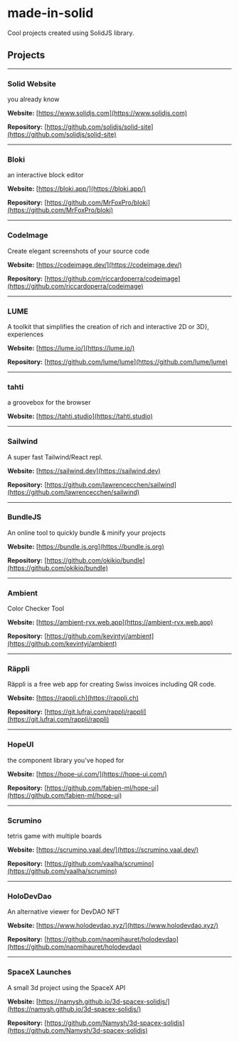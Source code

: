 # made-in-solid

Cool projects created using SolidJS library.

## Projects

<!-- INSERT-PROJECTS:START -->
---

<a src=https://opengraph.githubassets.com/caad6b4d1fe6e64df9b184d6939da78c85ea77ae7f245227446d2817c72d92cb/solidjs/solid-site/>

### Solid Website

you already know

**Website:** [https://www.solidjs.com](https://www.solidjs.com)

**Repository:** [https://github.com/solidjs/solid-site](https://github.com/solidjs/solid-site)

---

<a src=https://opengraph.githubassets.com/9736fb272ddb70cd86e302be07648bb14fc2d9acfd4ecc8bfba2c68a766df53d/MrFoxPro/bloki height="200" loading="lazy"/>

### Bloki

an interactive block editor

**Website:** [https://bloki.app/](https://bloki.app/)

**Repository:** [https://github.com/MrFoxPro/bloki](https://github.com/MrFoxPro/bloki)

---

<a src=https://codeimage.dev/assets/codeimage-card.png height="200" loading="lazy"/>

### CodeImage

Create elegant screenshots of your source code

**Website:** [https://codeimage.dev/](https://codeimage.dev/)

**Repository:** [https://github.com/riccardoperra/codeimage](https://github.com/riccardoperra/codeimage)

---

<a src=https://repository-images.githubusercontent.com/28641272/6c3b9c00-1e8d-11eb-9eb4-457e08c7c444 height="200" loading="lazy"/>

### LUME

A toolkit that simplifies the creation of rich and interactive 2D or 3D}, experiences

**Website:** [https://lume.io/](https://lume.io/)

**Repository:** [https://github.com/lume/lume](https://github.com/lume/lume)

---



### tahti

a groovebox for the browser

**Website:** [https://tahti.studio](https://tahti.studio)



---

<a src=https://opengraph.githubassets.com/f3961268fdbcf07adfaa604efa3a3657f03cefda875dd1d046415f3a06eadd98/lawrencecchen/sailwind height="200" loading="lazy"/>

### Sailwind

A super fast Tailwind/React repl.

**Website:** [https://sailwind.dev](https://sailwind.dev)

**Repository:** [https://github.com/lawrencecchen/sailwind](https://github.com/lawrencecchen/sailwind)

---

<a src=https://bundlejs.com/favicon/social-preview.png height="200" loading="lazy"/>

### BundleJS

An online tool to quickly bundle & minify your projects

**Website:** [https://bundle.js.org](https://bundle.js.org)

**Repository:** [https://github.com/okikio/bundle](https://github.com/okikio/bundle)

---

<a src=https://i.ibb.co/023K2MR/web-thumbnail.png height="200" loading="lazy"/>

### Ambient

Color Checker Tool

**Website:** [https://ambient-rvx.web.app](https://ambient-rvx.web.app)

**Repository:** [https://github.com/kevintyj/ambient](https://github.com/kevintyj/ambient)

---

<a src=https://rappli.ch/social.png height="200" loading="lazy"/>

### Räppli

Räppli is a free web app for creating Swiss invoices including QR code.

**Website:** [https://rappli.ch](https://rappli.ch)

**Repository:** [https://git.lufrai.com/rappli/rappli](https://git.lufrai.com/rappli/rappli)

---

<a src=https://opengraph.githubassets.com/2299022e18b7734b71c8b79f80db20a5530ed4ae5af8f301b8e34841c2b257cb/fabien-ml/hope-ui height="200" loading="lazy"/>

### HopeUI

the component library you've hoped for

**Website:** [https://hope-ui.com/](https://hope-ui.com/)

**Repository:** [https://github.com/fabien-ml/hope-ui](https://github.com/fabien-ml/hope-ui)

---

<a src=https://opengraph.githubassets.com/52c5778a7e9ee75c482d62a24d243acc200342141cb6e938d73466c0bcebe71b/vaalha/scrumino height="200" loading="lazy"/>

### Scrumino

tetris game with multiple boards

**Website:** [https://scrumino.vaal.dev/](https://scrumino.vaal.dev/)

**Repository:** [https://github.com/vaalha/scrumino](https://github.com/vaalha/scrumino)

---

<a src=https://holodevdao.xyz/og_image.jpg height="200" loading="lazy"/>

### HoloDevDao

An alternative viewer for DevDAO NFT

**Website:** [https://www.holodevdao.xyz/](https://www.holodevdao.xyz/)

**Repository:** [https://github.com/naomihauret/holodevdao](https://github.com/naomihauret/holodevdao)

---

<a src=https://opengraph.githubassets.com/84550ba3eef5e1ec9cc1999247cab9e72b584a13d908001d570c86deea3bf9f7/Namysh/3d-spacex-solidjs height="200" loading="lazy"/>

### SpaceX Launches

A small 3d project using the SpaceX API

**Website:** [https://namysh.github.io/3d-spacex-solidjs/](https://namysh.github.io/3d-spacex-solidjs/)

**Repository:** [https://github.com/Namysh/3d-spacex-solidjs](https://github.com/Namysh/3d-spacex-solidjs)
<!-- INSERT-PROJECTS:END -->
